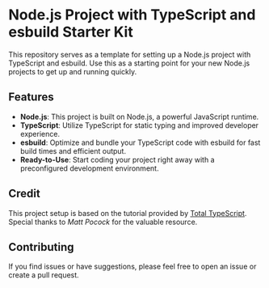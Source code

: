 # Node.js Project with TypeScript and esbuild Starter Kit

This repository serves as a template for setting up a Node.js project with TypeScript and esbuild. Use this as a starting point for your new Node.js projects to get up and running quickly.

## Features

- **Node.js**: This project is built on Node.js, a powerful JavaScript runtime.
- **TypeScript**: Utilize TypeScript for static typing and improved developer experience.
- **esbuild**: Optimize and bundle your TypeScript code with esbuild for fast build times and efficient output.
- **Ready-to-Use**: Start coding your project right away with a preconfigured development environment.

## Credit

This project setup is based on the tutorial provided by [Total TypeScript](https://www.totaltypescript.com/build-a-node-app-with-typescript-and-esbuild). Special thanks to *Matt Pocock* for the valuable resource.

## Contributing

If you find issues or have suggestions, please feel free to open an issue or create a pull request.
